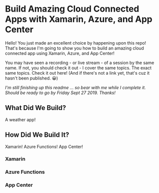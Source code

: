 # Build Amazing Cloud Connected Apps with Xamarin, Azure, and App Center

Hello! You just made an excellent choice by happening upon this repo! That's because I'm going to show you how to build an amazing cloud connected app using Xamarin, Azure, and App Center!

You may have seen a recording - or live stream - of a session by the same name. If not, you should check it out - I cover the same topics. The exact same topics. Check it out here! (And if there's not a link yet, that's cuz it hasn't been published. 😀)

_I'm still finishing up this readme ... so bear with me while I complete it. Should be ready to go by Friday Sept 27 2019. Thanks!_

## What Did We Build?

A weather app!

## How Did We Build It?

Xamarin! Azure Functions! App Center!

### Xamarin

### Azure Functions

### App Center
